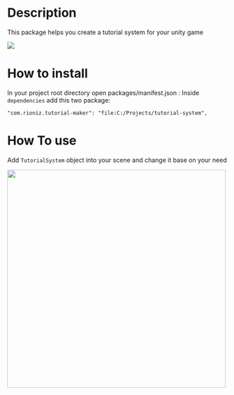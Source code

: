 # Description

This package helps you create a tutorial system for your unity game

![](https://github.com/uchar/Tutorial-Maker/blob/main/README%20Files/help.gif )

# How to install

In your project root directory open packages/manifest.json :
Inside `dependencies` add this two package:

```
"com.rioniz.tutorial-maker": "file:C:/Projects/tutorial-system",
```

# How To use

Add `TutorialSystem` object into your scene and change it base on your need

<img src="https://github.com/uchar/Tutorial-Maker/blob/main/README%20Files/screenshot1.jpg" width="500" />



